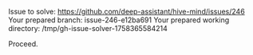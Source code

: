 Issue to solve: https://github.com/deep-assistant/hive-mind/issues/246
Your prepared branch: issue-246-e12ba691
Your prepared working directory: /tmp/gh-issue-solver-1758365584214

Proceed.
